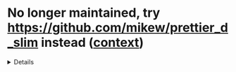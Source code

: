 # No longer maintained, try https://github.com/mikew/prettier_d_slim instead ([context](https://github.com/josephfrazier/prettier_d/issues/83#issuecomment-815362919))

<details>

# prettier\_d

[![Build Status](https://travis-ci.org/josephfrazier/prettier_d.svg?branch=master)](https://travis-ci.org/josephfrazier/prettier_d)
[![SemVer]](http://semver.org)
[![License]](https://github.com/josephfrazier/prettier\_d.js/blob/master/LICENSE)

Makes [prettier] the fastest formatter on the planet.

Table of Contents
=================

* ["But prettier is pretty fast already, right?"](#but-prettier-is-pretty-fast-already-right)
* [Install](#install)
* [Usage](#usage)
* [How does this work?](#how-does-this-work)
* [Commands](#commands)
* [Editor integration](#editor-integration)
   * [Real-time formatting in Vim](#real-time-formatting-in-vim)

## "But prettier is pretty fast already, right?"

Yes, it's actually super fast. But the node.js startup time and loading all the
required modules slows down formatting times. `prettier_d` reduces this
overhead by running a server in the background. It brings the formatting time
down from `0.25` seconds to `0.1` seconds on a `3265` byte file
If you want to format from within your editor whenever you save a file, `prettier_d` is for you.

## Install

This will install the `prettier_d` command globally:

```bash
yarn global add https://github.com/josephfrazier/prettier_d
# or
npm install -g https://github.com/josephfrazier/prettier_d
```

## Usage

To start the server and format a file, just run:

```bash
prettier_d file.js
```

On the initial call, the `prettier_d` server is launched and then the given file
is formatted. Subsequent invocations are super fast.

## How does this work?

The first time you use `prettier_d`, a little server is started in the background
and bound to a random port. The port number is stored along with [a
token][change401] in the root directory of your repo (or `~/.prettier_d` if the repo root can't be found). You can then run `prettier_d` commands the
same way you would use `prettier` and it will delegate to the background server.

## Commands

Control the server like this:

```bash
prettier_d <command>
```

Available commands:

- `start`: start the server
- `stop`: stop the server
- `status`: print out whether the server is currently running
- `restart`: restart the server
- `[options] file.js` `file.js`: invoke `prettier` with the given options.
  The `prettier` engine will be created in the current directory. If the server
  is not yet running, it is started.

`prettier_d` will select a free port automatically and store the port number
along with an access token in the root directory of your repo (or `~/.prettier_d` if the repo root can't be found).

Type `prettier_d --help` to see the supported `prettier` options.

## Editor integration

See https://github.com/prettier/prettier#editor-integration

### Real-time formatting in Vim

[![asciicast](https://asciinema.org/a/bxk97niktazw18090o9thah06.png)](https://asciinema.org/a/bxk97niktazw18090o9thah06)

If you use Vim, and you'd like `prettier_d` to format your code as you type, install [Neoformat] and add this to your `~/.vimrc`:

```vim
autocmd FileType javascript setlocal formatprg=prettier_d\ --parser=babel
autocmd BufWritePre,TextChanged,InsertLeave *.js Neoformat

" Use formatprg when available
let g:neoformat_try_formatprg = 1
" https://github.com/sbdchd/neoformat/issues/25
let g:neoformat_only_msg_on_error = 1
```

Then, make sure you've started the server: `prettier_d start`.

This will format your code:

* before each save
* whenever text is changed in normal mode
* whenever you leave insert mode

[Neoformat]: https://github.com/sbdchd/neoformat
[SemVer]: http://img.shields.io/:semver-%E2%9C%93-brightgreen.svg
[License]: http://img.shields.io/npm/l/prettier_d.svg
[prettier]: https://github.com/prettier/prettier
[change401]: https://github.com/josephfrazier/prettier_d/blob/master/CHANGES.md#401

![Prettier Banner](https://raw.githubusercontent.com/prettier/prettier-logo/master/images/prettier-banner-light.png)

<h2 align="center">Opinionated Code Formatter</h2>

<p align="center">
  <em>
    JavaScript
    · TypeScript
    · Flow
    · JSX
    · JSON
  </em>
  <br />
  <em>
    CSS
    · SCSS
    · Less
  </em>
  <br />
  <em>
    HTML
    · Vue
    · Angular
  </em>
  <br />
  <em>
    GraphQL
    · Markdown
    · YAML
  </em>
  <br />
  <em>
    <a href="https://prettier.io/docs/en/plugins.html">
      Your favorite language?
    </a>
  </em>
</p>

<p align="center">
  <a href="https://dev.azure.com/prettier/prettier/_build/latest?definitionId=5">
    <img alt="Azure Pipelines Build Status" src="https://img.shields.io/azure-devops/build/prettier/79013671-677c-4846-a6d8-3050d40e21c0/5.svg?style=flat-square&label=build&branchName=master"></a>
  <a href="https://codecov.io/gh/prettier/prettier">
    <img alt="Codecov Coverage Status" src="https://img.shields.io/codecov/c/github/prettier/prettier.svg?style=flat-square"></a>
  <a href="https://twitter.com/acdlite/status/974390255393505280">
    <img alt="Blazing Fast" src="https://img.shields.io/badge/speed-blazing%20%F0%9F%94%A5-brightgreen.svg?style=flat-square"></a>
  <br/>
  <a href="https://www.npmjs.com/package/prettier">
    <img alt="npm version" src="https://img.shields.io/npm/v/prettier.svg?style=flat-square"></a>
  <a href="https://www.npmjs.com/package/prettier">
    <img alt="weekly downloads from npm" src="https://img.shields.io/npm/dw/prettier.svg?style=flat-square"></a>
  <a href="#badge">
    <img alt="code style: prettier" src="https://img.shields.io/badge/code_style-prettier-ff69b4.svg?style=flat-square"></a>
  <a href="https://gitter.im/jlongster/prettier">
    <img alt="Chat on Gitter" src="https://img.shields.io/gitter/room/jlongster/prettier.svg?style=flat-square"></a>
  <a href="https://twitter.com/PrettierCode">
    <img alt="Follow Prettier on Twitter" src="https://img.shields.io/twitter/follow/prettiercode.svg?label=follow+prettier&style=flat-square"></a>
</p>

## Intro

Prettier is an opinionated code formatter. It enforces a consistent style by parsing your code and re-printing it with its own rules that take the maximum line length into account, wrapping code when necessary.

### Input

<!-- prettier-ignore -->
```js
foo(reallyLongArg(), omgSoManyParameters(), IShouldRefactorThis(), isThereSeriouslyAnotherOne());
```

### Output

```js
foo(
  reallyLongArg(),
  omgSoManyParameters(),
  IShouldRefactorThis(),
  isThereSeriouslyAnotherOne()
);
```

Prettier can be run [in your editor](http://prettier.io/docs/en/editors.html) on-save, in a [pre-commit hook](https://prettier.io/docs/en/precommit.html), or in [CI environments](https://prettier.io/docs/en/cli.html#list-different) to ensure your codebase has a consistent style without devs ever having to post a nit-picky comment on a code review ever again!

---

**[Documentation](https://prettier.io/docs/en/)**

<!-- prettier-ignore -->
[Install](https://prettier.io/docs/en/install.html) ·
[Options](https://prettier.io/docs/en/options.html) ·
[CLI](https://prettier.io/docs/en/cli.html) ·
[API](https://prettier.io/docs/en/api.html)

**[Playground](https://prettier.io/playground/)**

---

## Badge

Show the world you're using _Prettier_ → [![code style: prettier](https://img.shields.io/badge/code_style-prettier-ff69b4.svg?style=flat-square)](https://github.com/prettier/prettier)

```md
[![code style: prettier](https://img.shields.io/badge/code_style-prettier-ff69b4.svg?style=flat-square)](https://github.com/prettier/prettier)
```

## Contributing

See [CONTRIBUTING.md](CONTRIBUTING.md).

</details>
